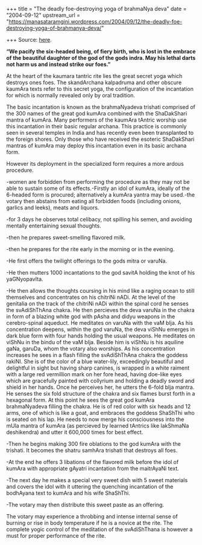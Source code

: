 +++
title = "The deadly foe-destroying yoga of brahmaNya deva"
date = "2004-09-12"
upstream_url = "https://manasataramgini.wordpress.com/2004/09/12/the-deadly-foe-destroying-yoga-of-brahmanya-deva/"

+++
Source: [here](https://manasataramgini.wordpress.com/2004/09/12/the-deadly-foe-destroying-yoga-of-brahmanya-deva/).

**“We pacify the six-headed being, of fiery birth, who is lost in the embrace of the beautiful daughter of the god of the gods indra. May his lethal darts not harm us and instead strike our foes.”**

At the heart of the kaumara tantric rite lies the great secret yoga which destroys ones foes. The skandArchana kalpadruma and other obscure kaumAra texts refer to this secret yoga, the configuration of the incantation for which is normally revealed only by oral tradition.

The basic incantation is known as the brahmaNyadeva trishati comprised of the 300 names of the great god kumAra combined with the ShaDakShari mantra of kumAra. Many performers of the kaumAra tAntric worship use this incantation in their basic regular archana. This practice is commonly seen in several temples in India and has recently even been transplanted to the foreign shores. Only those who have received the esoteric ShaDakShari mantras of kumAra may deploy this incantation even in its basic archana form.

However its deployment in the specialized form requires a more ardous procedure.

-women are forbidden from performing the procedure as they may not be able to sustain some of its effects.-Firstly an idol of kumAra, ideally of the 6-headed form is procured; alternatively a kumAra yantra may be used.-the votary then abstains from eating all forbidden foods
(including onions, garlics and leeks), meats and liquors.

-for 3 days he observes total celibacy, not spilling his semen, and avoiding mentally entertaining sexual thoughts.

-then he prepares sweet-smelling flavored milk.

-then he prepares for the rite early in the morning or in the evening.

-He first offers the twilight offerings to the gods mitra or varuNa.

-He then mutters 1000 incantations to the god savitA holding the knot of his yaGNyopavIta.

-He then allows the thoughts coursing in his mind like a raging ocean to still themselves and concentrates on his chitriNi nADi. At the level of the genitalia on the track of the chitriNi nADi within the spinal cord he senses the svAdiShThAna chakra. He then percieves the deva varuNa in the chakra in form of a blazing white god with pAsha and didyu weapons in the cerebro-spinal aqueduct. He meditates on varuNa with the vaM bIja. As his concentration deepens, within the god varuNa, the deva viShNu emerges in dark blue form with four hands holding the usual weapons. He meditates on viShNu in the bindu of the vaM bIja. Beside him is viShNu is his aquiline gaNa, garuDa, whom the votary also worships. As his concentration increases he sees in a flash filling the svAdiShThAna chakra the goddess rakiNI. She is of the color of a blue water-lily, exceedingly beautiful and delightful in sight but having sharp canines, is wrapped in a white raiment with a large red vermillion mark on her fore head, having doe-like eyes which are gracefully painted with collyrium and holding a deadly sword and shield in her hands. Once he perceives her, he utters the 6-fold bIja mantra. He senses the six fold structure of the chakra and six flames burst forth in a hexagonal form. At this point he sees the great god kumAra brahmaNyadeva filling the chakra. He is of red color with six heads and 12 arms, one of which is like a goat, and embraces the goddess ShaShThi who is seated on his lap. He needs to now merge his consciousness into the mUla mantra of kumAra (as percieved by learned tAntrics like lakShmaNa deshikendra) and utter it 600,000 times for best effect.

-Then he begins making 300 fire oblations to the god kumAra with the trishati. It becomes the shatru samhAra trishati that destroys all foes.

-At the end he offers 3 libations of the flavored milk before the idol of kumAra with appropriate gAyatri incantation from the maitrAyaNi text.

-The next day he makes a special very sweet dish with 5 sweet materials and covers the idol with it uttering the quenching incantation of the bodhAyana text to kumAra and his wife ShaShThi.

-The votary may then distribute this sweet paste as an offering.

The votary may experience a throbbing and intense internal sense of burning or rise in body temperature if he is a novice at the rite. The complete yogic control of the meditation of the svAdiShThana is however a must for proper performance of the rite.

